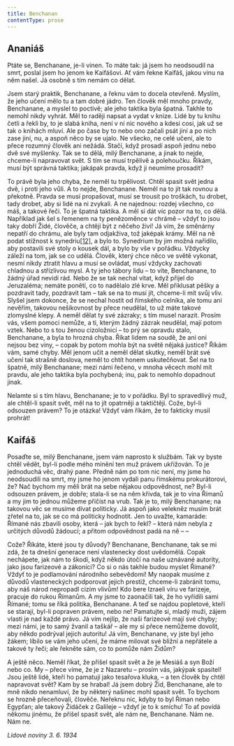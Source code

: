 ```yaml
---
title: Benchanan
contentType: prose
---
```


## Ananiáš

Ptáte se, Benchanane, je-li vinen. To máte tak: já jsem ho neodsoudil na smrt, poslal jsem ho jenom ke Kaifášovi. Ať vám řekne Kaifáš, jakou vinu na něm našel. Já osobně s tím nemám co dělat.

Jsem starý praktik, Benchanane, a řeknu vám to docela otevřeně. Myslím, že jeho učení mělo tu a tam dobré jádro. Ten člověk měl mnoho pravdy, Benchanane, a myslel to poctivě; ale jeho taktika byla špatná. Takhle to nemohl nikdy vyhrát. Měl to raději napsat a vydat v knize. Lidé by tu knihu četli a řekli by, to je slabá kniha, není v ní nic nového a kdesi cosi, jak už se tak o knihách mluví. Ale po čase by to nebo ono začali psát jiní a po nich zase jiní, nu, a aspoň něco by se ujalo. Ne všecko, ne celé učení, ale to přece rozumný člověk ani nežádá. Stačí, když prosadí aspoň jednu nebo dvě své myšlenky. Tak se to dělá, milý Benchanane, a jinak to nejde, chceme-li napravovat svět. S tím se musí trpělivě a polehoučku. Říkám, musí být správná taktika; jakápak pravda, když ji neumíme prosadit?

To právě byla jeho chyba, že neměl tu trpělivost. Chtěl spasit svět jedna dvě, i proti jeho vůli. A to nejde, Benchanane. Neměl na to jít tak rovnou a překotně. Pravda se musí propašovat, musí se trousit po troškách, tu drobet, tady drobet, aby si lidé na ni zvykali. A ne najednou: rozdej všechno, co máš, a takové řeči. To je špatná taktika. A měl si dát víc pozor na to, co dělá. Například jak šel s řemenem na ty penězoměnce v chrámě – vždyť to jsou taky dobří Židé, člověče, a chtějí být z něčeho živi! Já vím, že směnárny nepatří do chrámu, ale byly tam odjakživa, tož jaképak krámy. Měl na ně podat stížnost k synedriu[\[12\]](./resources/undefined), a bylo to. Synedrium by jim možná nařídilo, aby postavili své stoly o kousek dál, a bylo by vše v pořádku. Vždycky záleží na tom, jak se co udělá. Člověk, který chce něco ve světě vykonat, nesmí nikdy ztratit hlavu a musí se ovládat, musí vždycky zachovati chladnou a střízlivou mysl. A ty jeho tábory lidu – to víte, Benchanane, to žádný úřad nevidí rád. Nebo že se tak nechal vítat, když přijel do Jeruzaléma; nemáte ponětí, co to nadělalo zlé krve. Měl přiklusat pěšky a pozdravit tady, pozdravit tam – tak se na to musí jít, chceme-li mít svůj vliv. Slyšel jsem dokonce, že se nechal hostit od římského celníka, ale tomu ani nevěřím, takovou nešikovnost by přece neudělal, to už máte takové zlomyslné klepy. A neměl dělat ty své zázraky; s tím musel narazit. Prosím vás, všem pomoci nemůže, a ti, kterým žádný zázrak neudělal, mají potom vztek. Nebo to s tou ženou cizoložnicí – to prý se opravdu stalo, Benchanane, a byla to hrozná chyba. Říkat lidem na soudě, že ani oni nejsou bez viny, – copak by potom mohla být na světě nějaká justice? Říkám vám, samé chyby. Měl jenom učit a neměl dělat skutky, neměl brát své učení tak strašně doslova, neměl to chtít honem uskutečňovat. Šel na to špatně, milý Benchanane; mezi námi řečeno, v mnoha věcech mohl mít pravdu, ale jeho taktika byla pochybená; inu, pak to nemohlo dopadnout jinak.

Nelamte si s tím hlavu, Benchanane; je to v pořádku. Byl to spravedlivý muž, ale chtěl-li spasit svět, měl na to jít opatrněji a taktičtěji. Cože, byl-li odsouzen právem? To je otázka! Vždyť vám říkám, že to fakticky musil prohrát!

## Kaifáš

Posaďte se, milý Benchanane, jsem vám naprosto k službám. Tak vy byste chtěl vědět, byl-li podle mého mínění ten muž právem ukřižován. To je jednoduchá věc, drahý pane. Předně nám po tom nic není, my jsme ho neodsoudili na smrt, my jsme ho jenom vydali panu římskému prokurátorovi, že? Nač bychom my měli brát na sebe nějakou odpovědnost, ne? Byl-li odsouzen právem, je dobře; stala-li se na něm křivda, tak je to vina Římanů a my jim to jednou můžeme přičíst na vrub. Tak je to, milý Benchanane; na takovou věc se musíme dívat politicky. Já aspoň jako velekněz musím brát zřetel na to, jak se co má politicky hodnotit. Jen to uvažte, kamaráde: Římané nás zbavili osoby, která – jak bych to řekl? – která nám nebyla z určitých důvodů žádoucí; a přitom odpovědnost padá na ně – –

Cože? Říkáte, které jsou ty důvody? Benchanane, Benchanane, tak se mi zdá, že ta dnešní generace není vlastenecky dost uvědomělá. Copak nechápete, jak nám to škodí, když někdo útočí na naše uznávané autority, jako jsou farizeové a zákoníci? Co si o nás takhle budou myslet Římané? Vždyť to je podlamování národního sebevědomí! My naopak musíme z důvodů vlasteneckých podporovat jejich prestiž, chceme-li zabránit tomu, aby náš národ nepropadl cizím vlivům! Kdo bere Izraeli víru ve farizeje, pracuje do rukou Římanům. A my jsme to zaonačili tak, že ho vyřídili sami Římané; tomu se říká politika, Benchanane. A teď se najdou popletové, kteří se starají, byl-li popraven právem, nebo ne! Pamatujte si, mladý muži, zájem vlasti je nad každé právo. Já vím nejlíp, že naši farizeové mají své chyby; mezi námi, je to samý žvanil a taškář – ale my si přece nemůžeme dovolit, aby někdo podrýval jejich autoritu! Já vím, Benchanane, vy jste byl jeho žákem; líbilo se vám jeho učení, že máme milovat své bližní a nepřátele a takové ty řeči; ale řekněte sám, co to pomůže nám Židům?

A ještě něco. Neměl říkat, že přišel spasit svět a že je Mesiáš a syn Boží nebo co. My – přece víme, že je z Nazaretu – prosím vás, jakýpak spasitel! Jsou ještě lidé, kteří ho pamatují jako tesařova kluka, – a ten člověk by chtěl napravovat svět? Kam by se hrabal! Já jsem dobrý Žid, Benchanane, ale to mně nikdo nenamluví, že by některý našinec mohl spasit svět. To bychom se hrozně přeceňovali, člověče. Neřeknu nic, kdyby to byl Říman nebo Egypťan; ale takový Židáček z Galileje – vždyť je to k smíchu! To ať povídá někomu jinému, že přišel spasit svět, ale nám ne, Benchanane. Nám ne. Nám ne.

_Lidové noviny 3. 6. 1934_
